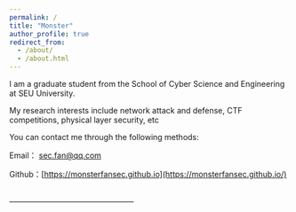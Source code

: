 ```yaml
---
permalink: /
title: "Monster"
author_profile: true
redirect_from: 
  - /about/
  - /about.html
---
```

I am a graduate student from the School of Cyber Science and Engineering at SEU University.  

My research interests include network attack and defense, CTF competitions, physical layer security, etc

You can contact me through the following methods: 

Email： [sec.fan@qq.com](mailto:sec.fan@qq.com) 

Github：[https://monsterfansec.github.io](https://monsterfansec.github.io/) 

<br />
————————————————
